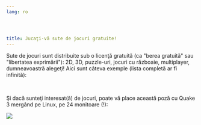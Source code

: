 ```yaml
---
lang: ro




title: Jucaţi-vă sute de jocuri gratuite!
---
```


Sute de jocuri sunt distribuite sub o licenţă gratuită (ca "berea gratuită" sau "libertatea exprimării"): 2D, 3D, puzzle-uri, jocuri cu războaie, multiplayer, dumneavoastră alegeţi! Aici sunt câteva exemple (lista completă ar fi infinită): 

<div id="items">



<br class="clearboth" />


Şi dacă sunteţi interesat(ă) de jocuri, poate vă place această poză cu Quake 3 mergând pe Linux, pe 24 monitoare (!): 

<a href="Images/quake_24_screens.jpg"><img src="Images/quake_24_screens_thumbnail.jpg" /></a>




